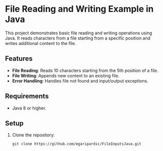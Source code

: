 # File Reading and Writing Example in Java

This project demonstrates basic file reading and writing operations using Java. It reads characters from a file starting from a specific position and writes additional content to the file.

## Features
- **File Reading**: Reads 10 characters starting from the 5th position of a file.
- **File Writing**: Appends new content to an existing file.
- **Error Handling**: Handles file not found and input/output exceptions.

## Requirements
- Java 8 or higher.
## Setup
1. Clone the repository:
   ```bash
   git clone https://github.com/egaripardic/FileInputsJava.git
